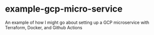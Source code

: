 # example-gcp-micro-service
An example of how I might go about setting up a GCP microservice with Terraform, Docker, and Github Actions
